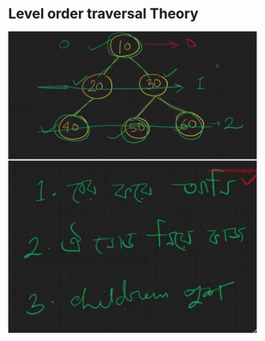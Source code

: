 # Level order traversal Theory
![Level Order](assets/image.png)
![Level Order](assets/image%20copy.png)